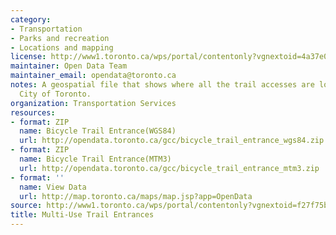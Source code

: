 ```yaml
---
category:
- Transportation
- Parks and recreation
- Locations and mapping
license: http://www1.toronto.ca/wps/portal/contentonly?vgnextoid=4a37e03bb8d1e310VgnVCM10000071d60f89RCRD
maintainer: Open Data Team
maintainer_email: opendata@toronto.ca
notes: A geospatial file that shows where all the trail accesses are located in the
  City of Toronto.
organization: Transportation Services
resources:
- format: ZIP
  name: Bicycle Trail Entrance(WGS84)
  url: http://opendata.toronto.ca/gcc/bicycle_trail_entrance_wgs84.zip
- format: ZIP
  name: Bicycle Trail Entrance(MTM3)
  url: http://opendata.toronto.ca/gcc/bicycle_trail_entrance_mtm3.zip
- format: ''
  name: View Data
  url: http://map.toronto.ca/maps/map.jsp?app=OpenData
source: http://www1.toronto.ca/wps/portal/contentonly?vgnextoid=f27f75b59fe87410VgnVCM10000071d60f89RCRD&vgnextchannel=1a66e03bb8d1e310VgnVCM10000071d60f89RCRD
title: Multi-Use Trail Entrances
---
```

